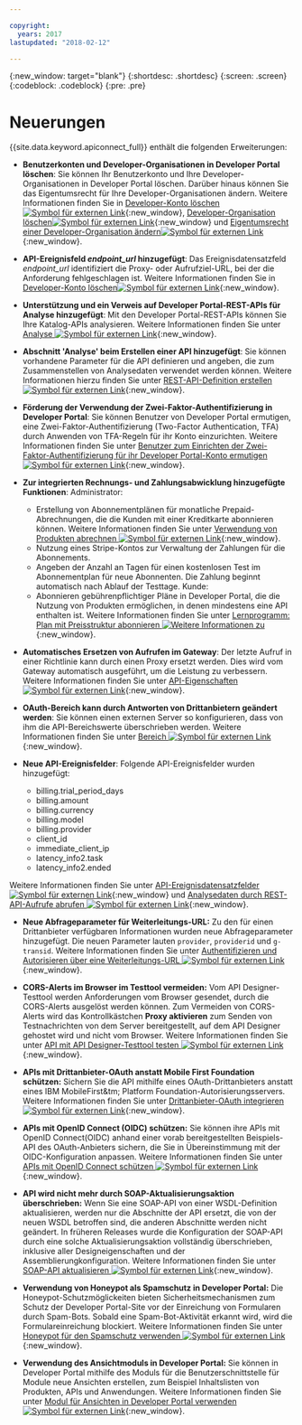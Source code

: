 ```yaml
---

copyright:
  years: 2017
lastupdated: "2018-02-12"

---
```


{:new_window: target="blank"}
{:shortdesc: .shortdesc}
{:screen: .screen}
{:codeblock: .codeblock}
{:pre: .pre}

# Neuerungen

{{site.data.keyword.apiconnect_full}} enthält die folgenden Erweiterungen:

- **Benutzerkonten und Developer-Organisationen in Developer Portal löschen**: Sie können Ihr Benutzerkonto und Ihre Developer-Organisationen in Developer Portal löschen. Darüber hinaus können Sie das Eigentumsrecht für Ihre Developer-Organisationen ändern. Weitere Informationen finden Sie in [Developer-Konto löschen![Symbol für externen Link](../../icons/launch-glyph.svg "Symbol für externen Link")](https://www.ibm.com/support/knowledgecenter/en/SSFS6T/com.ibm.apic.devportal.doc/tapic_portal_delete_account.html){:new_window}, [Developer-Organisation löschen![Symbol für externen Link](../../icons/launch-glyph.svg "Symbol für externen Link")](https://www.ibm.com/support/knowledgecenter/en/SSFS6T/com.ibm.apic.devportal.doc/tapic_portal_delete_dev_org.html){:new_window} und [Eigentumsrecht einer Developer-Organisation ändern![Symbol für externen Link](../../icons/launch-glyph.svg "Symbol für externen Link")](https://www.ibm.com/support/knowledgecenter/en/SSFS6T/com.ibm.apic.devportal.doc/tapic_portal_dev_org_ownership.dita){:new_window}.

- __API-Ereignisfeld *endpoint_url* hinzugefügt__: Das Ereignisdatensatzfeld *endpoint_url* identifiziert die Proxy- oder Aufrufziel-URL, bei der die Anforderung fehlgeschlagen ist. Weitere Informationen finden Sie in [Developer-Konto löschen![Symbol für externen Link](../../icons/launch-glyph.svg "Symbol für externen Link")](https://www.ibm.com/support/knowledgecenter/en/SSFS6T/com.ibm.apic.apionprem.doc/rapim_analytics_apieventrecordfields.html){:new_window}.</dd>

- **Unterstützung und ein Verweis auf Developer Portal-REST-APIs für Analyse hinzugefügt**: Mit den Developer Portal-REST-APIs können Sie Ihre Katalog-APIs analysieren. Weitere Informationen finden Sie unter [Analyse ![Symbol für externen Link](../../icons/launch-glyph.svg "Symbol für externen Link")](https://www.ibm.com/support/knowledgecenter/en/SSFS6T/com.ibm.apic.apirest.doc/analytics.html){:new_window}.

- **Abschnitt 'Analyse' beim Erstellen einer API hinzugefügt**: Sie können vorhandene Parameter für die API definieren und angeben, die zum Zusammenstellen
von Analysedaten verwendet werden können. Weitere Informationen hierzu finden Sie unter [REST-API-Definition erstellen ![Symbol für externen Link](../../icons/launch-glyph.svg "Symbol für externen Link")](https://www.ibm.com/support/knowledgecenter/en/SSFS6T/com.ibm.apic.toolkit.doc/task_apionprem_creating_apis.html){:new_window}.

- **Förderung der Verwendung der Zwei-Faktor-Authentifizierung in Developer Portal**: Sie können Benutzer von Developer Portal ermutigen, eine
Zwei-Faktor-Authentifizierung (Two-Factor Authentication, TFA) durch Anwenden von TFA-Regeln für ihr Konto einzurichten. Weitere Informationen finden Sie unter [Benutzer zum Einrichten der Zwei-Faktor-Authentifizierung für ihr Developer Portal-Konto ermutigen![Symbol für externen Link](../../icons/launch-glyph.svg "Symbol für externen Link")](https://www.ibm.com/support/knowledgecenter/en/SSFS6T/com.ibm.apic.devportal.doc/tapim_portal_two_factor_auth_enforce.html){:new_window}.

- **Zur integrierten Rechnungs- und Zahlungsabwicklung hinzugefügte Funktionen**:
Administrator:
	* Erstellung von Abonnementplänen für monatliche Prepaid-Abrechnungen, die die Kunden mit einer Kreditkarte abonnieren können. Weitere Informationen finden Sie unter [Verwendung von Produkten abrechnen ![Symbol für externen Link](../../icons/launch-glyph.svg "Symbol für externen Link")](https://www.ibm.com/support/knowledgecenter/en/SSFS6T/com.ibm.apic.apionprem.doc/capim_product_billing.html){:new_window}.
	* Nutzung eines Stripe-Kontos zur Verwaltung der Zahlungen für die Abonnements.
	* Angeben der Anzahl an Tagen für einen kostenlosen Test im Abonnementplan für neue Abonnenten. Die Zahlung beginnt automatisch nach Ablauf der Testtage.
	Kunde:
	* Abonnieren gebührenpflichtiger Pläne in Developer Portal, die die Nutzung von Produkten ermöglichen, in denen mindestens eine API enthalten ist. Weitere Informationen finden Sie unter [Lernprogramm: Plan mit Preisstruktur abonnieren ![Weitere Informationen zu](../../icons/launch-glyph.svg "Weitere Informationen zu")](https://www.ibm.com/support/knowledgecenter/en/SSFS6T/com.ibm.apic.devportal.doc/tutorial_portal_sub_paid_plan.html){:new_window}.

- **Automatisches Ersetzen von Aufrufen im Gateway**: Der letzte Aufruf in einer Richtlinie kann durch einen Proxy ersetzt werden. Dies wird
vom Gateway automatisch ausgeführt, um die Leistung zu verbessern. Weitere Informationen finden Sie unter [API-Eigenschaften ![Symbol für externen Link](../../icons/launch-glyph.svg "Symbol für externen Link")](https://www.ibm.com/support/knowledgecenter/en/SSFS6T/com.ibm.apic.toolkit.doc/configuration_props.html){:new_window}.

- **OAuth-Bereich kann durch Antworten von Drittanbietern geändert werden**: Sie können einen externen Server so konfigurieren, dass von ihm die API-Bereichswerte überschrieben werden. Weitere Informationen finden Sie unter [Bereich ![Symbol für externen Link](../../icons/launch-glyph.svg "Symbol für externen Link")](https://www.ibm.com/support/knowledgecenter/en/SSFS6T/com.ibm.apic.toolkit.doc/con_oauth_scope.html){:new_window}.

- **Neue API-Ereignisfelder**: Folgende API-Ereignisfelder wurden hinzugefügt:
    * billing.trial_period_days
	* billing.amount
	* billing.currency
	* billing.model
	* billing.provider
	* client_id
	* immediate_client_ip
	* latency_info2.task
	* latency_info2.ended

Weitere Informationen finden Sie unter [API-Ereignisdatensatzfelder ![Symbol für externen Link](../../icons/launch-glyph.svg "Symbol für externen Link")](https://www.ibm.com/support/knowledgecenter/en/SSFS6T/com.ibm.apic.apionprem.doc/rapim_analytics_apieventrecordfields.html){:new_window} und [Analysedaten durch REST-API-Aufrufe abrufen ![Symbol für externen Link](../../icons/launch-glyph.svg "Symbolfür externen Link")](https://www.ibm.com/support/knowledgecenter/en/SSFS6T/com.ibm.apic.apionprem.doc/tapim_exportanalytics_api_calls.html){:new_window}.


- **Neue Abfrageparameter für Weiterleitungs-URL:** Zu den für einen Drittanbieter verfügbaren Informationen wurden neue Abfrageparameter hinzugefügt. Die neuen Parameter lauten <code>provider</code>, <code>providerid</code> und
<code>g-transid</code>. Weitere Informationen finden Sie unter [Authentifizieren und Autorisieren über eine Weiterleitungs-URL
![Symbol für externen Link](../../icons/launch-glyph.svg "Symbol für externen Link")](https://www.ibm.com/support/knowledgecenter/en/SSFS6T/com.ibm.apic.toolkit.doc/task_apionprem_redirect_form_.html){:new_window}.

- **CORS-Alerts im Browser im Testtool vermeiden:** Vom API Designer-Testtool werden Anforderungen vom Browser gesendet, durch die CORS-Alerts ausgelöst werden können. Zum
Vermeiden von CORS-Alerts wird das Kontrollkästchen **Proxy aktivieren** zum Senden von Testnachrichten von dem Server bereitgestellt, auf dem API Designer gehostet wird und nicht vom Browser. Weitere
Informationen finden Sie unter [API mit API Designer-Testtool testen ![Symbol für externen Link](../../icons/launch-glyph.svg "Symbol für externen Link")](https://www.ibm.com/support/knowledgecenter/en/SSFS6T/com.ibm.apic.toolkit.doc/task_toolkit_testing.html){:new_window}.

- **APIs mit Drittanbieter-OAuth anstatt Mobile First Foundation schützen:** Sichern Sie die API mithilfe eines OAuth-Drittanbieters anstatt eines IBM MobileFirst&tm; Platform Foundation-Autorisierungsservers. Weitere
Informationen finden Sie unter [Drittanbieter-OAuth integrieren ![Symbol für externen Link](../../icons/launch-glyph.svg "Symbol für externen Link")](https://www.ibm.com/support/knowledgecenter/en/SSFS6T/com.ibm.apic.toolkit.doc/con_oauth_introspection.html){:new_window}.

- **APIs mit OpenID Connect (OIDC) schützen:** Sie können ihre APIs mit OpenID Connect(OIDC) anhand
einer vorab bereitgestellten Beispiels-API des OAuth-Anbieters sichern, die Sie in Übereinstimmung mit der OIDC-Konfiguration anpassen. Weitere Informationen finden Sie unter
[APIs mit OpenID Connect schützen ![Symbol für externen Link](../../icons/launch-glyph.svg "Symbol für externen Link")](https://www.ibm.com/support/knowledgecenter/en/SSFS6T/com.ibm.apic.toolkit.doc/tapic_sec_api_config_oidc.html){:new_window}.

- **API wird nicht mehr durch SOAP-Aktualisierungsaktion überschrieben:** Wenn Sie eine SOAP-API von einer WSDL-Definition aktualisieren, werden nur die Abschnitte der API ersetzt,
die von der neuen WSDL betroffen sind, die anderen Abschnitte werden nicht geändert. In früheren Releases wurde die
Konfiguration der SOAP-API durch eine solche Aktualisierungsaktion vollständig überschrieben, inklusive aller Designeigenschaften
und der Assemblierungkonfiguration. Weitere Informationen finden Sie unter [SOAP-API
aktualisieren ![Symbol für externen Link](../../icons/launch-glyph.svg "Symbol für externen Link")](https://www.ibm.com/support/knowledgecenter/en/SSFS6T/com.ibm.apic.apionprem.doc/tapic_soap_update.html){:new_window}.

- **Verwendung von Honeypot als Spamschutz in Developer Portal:** Die Honeypot-Schutzmöglickeiten bieten Sicherheitsmechanismen zum Schutz der Developer Portal-Site vor der Einreichung von Formularen durch Spam-Bots. Sobald eine Spam-Bot-Aktivität erkannt wird, wird die Formulareinreichung blockiert. Weitere
Informationen finden Sie unter [Honeypot für den Spamschutz verwenden ![Symbol für externen Link](../../icons/launch-glyph.svg "Symbol für externen Link")](https://www.ibm.com/support/knowledgecenter/en/SSFS6T/com.ibm.apic.devportal.doc/tapic_portal_honeypot.html){:new_window}.

- **Verwendung des Ansichtmoduls in Developer Portal:** Sie können in Developer Portal mithilfe des Moduls für die Benutzerschnittstelle für Module neue Ansichten erstellen, zum Beispiel Inhaltslisten von Produkten, APIs und Anwendungen. Weitere Informationen finden Sie unter [Modul für Ansichten in Developer Portal verwenden ![Symbol für externen Link](../../icons/launch-glyph.svg "Symbol für externen Link")](https://www.ibm.com/support/knowledgecenter/en/SSFS6T/com.ibm.apic.devportal.doc/capic_portal_views.html){:new_window}.
